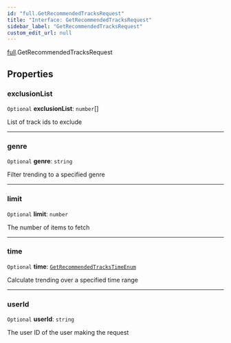 ```yaml
---
id: "full.GetRecommendedTracksRequest"
title: "Interface: GetRecommendedTracksRequest"
sidebar_label: "GetRecommendedTracksRequest"
custom_edit_url: null
---
```


[full](../namespaces/full.md).GetRecommendedTracksRequest

## Properties

### exclusionList

 `Optional` **exclusionList**: `number`[]

List of track ids to exclude

___

### genre

 `Optional` **genre**: `string`

Filter trending to a specified genre

___

### limit

 `Optional` **limit**: `number`

The number of items to fetch

___

### time

 `Optional` **time**: [`GetRecommendedTracksTimeEnum`](../enums/full.GetRecommendedTracksTimeEnum.md)

Calculate trending over a specified time range

___

### userId

 `Optional` **userId**: `string`

The user ID of the user making the request
